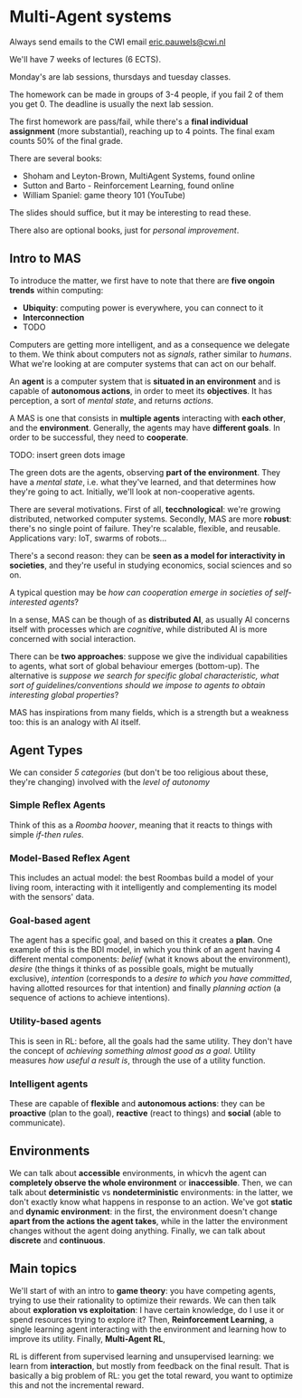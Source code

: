 # Multi-Agent systems

Always send emails to the CWI email eric.pauwels@cwi.nl

We'll have 7 weeks of lectures (6 ECTS).

Monday's are lab sessions, thursdays and tuesday classes.

The homework can be made in groups of 3-4 people, if you fail 2 of them you get 0. The deadline is usually the next lab session. 

The first homework are pass/fail, while there's a **final individual assignment** (more substantial), reaching up to 4 points. The final exam counts 50% of the final grade.

There are several books:

- Shoham and Leyton-Brown, MultiAgent Systems, found online
- Sutton and Barto - Reinforcement Learning, found online
- William Spaniel: game theory 101 (YouTube)

The slides should suffice, but it may be interesting to read these.

There also are optional books, just for *personal improvement*.

## Intro to MAS

To introduce the matter, we first have to note that there are **five ongoin trends** within computing:

- **Ubiquity**: computing power is everywhere, you can connect to it
- **Interconnection**
- TODO

Computers are getting more intelligent, and as a consequence we delegate to them. We think about computers not as *signals*, rather similar to *humans*. What we're looking at are computer systems that can act on our behalf.

An **agent** is a computer system that is **situated in an environment** and is capable of **autonomous actions**, in order to meet its **objectives**. It has perception, a sort of *mental state*, and returns *actions*.

A MAS is one that consists in **multiple agents** interacting with **each other**, and the **environment**. Generally, the agents may have **different goals**. In order to be successful, they need to **cooperate**. 

TODO: insert green dots image

The green dots are the agents, observing **part of the environment**. They have a *mental state*, i.e. what they've learned, and that determines how they're going to act. Initially, we'll look at non-cooperative agents. 

There are several motivations. First of all, **tecchnological**: we're growing distributed, networked computer systems. Secondly, MAS are more **robust**: there's no single point of failure. They're scalable, flexible, and reusable. Applications vary: IoT, swarms of robots...

There's a second reason: they can be **seen as a model for interactivity in societies**, and they're useful in studying economics, social sciences and so on. 

A typical question may be *how can cooperation emerge in societies of self-interested agents*?

In a sense, MAS can be though of as **distributed AI**, as usually AI concerns itself with processes which are *cognitive*, while distributed AI is more concerned with social interaction.

There can be **two approaches**: suppose we give the individual capabilities to agents, what sort of global behaviour emerges (bottom-up). The alternative is *suppose we search for specific global characteristic, what sort of guidelines/conventions should we impose to agents to obtain interesting global properties*?

MAS has inspirations from many fields, which is a strength but a weakness too: this is an analogy with AI itself.

## Agent Types

We can consider *5 categories* (but don't be too religious about these, they're changing) involved with the *level of autonomy*

### Simple Reflex Agents

Think of this as a *Roomba hoover*, meaning that it reacts to things with simple *if-then rules*.

### Model-Based Reflex Agent

This includes an actual model: the best Roombas build a model of your living room, interacting with it intelligently and complementing its model with the sensors' data. 

### Goal-based agent

The agent has a specific goal, and based on this it creates a **plan**. One example of this is the BDI model, in which you think of an agent having 4 different mental components: *belief* (what it knows about the environment), *desire* (the things it thinks of as possible goals, might be mutually exclusive), *intention* (corresponds to a *desire to which you have committed*, having allotted resources for that intention) and finally *planning action* (a sequence of actions to achieve intentions).

### Utility-based agents

This is seen in RL: before, all the goals had the same utility. They don't have the concept of *achieving something almost good as a goal*. Utility measures *how useful a result is*, through the use of a utility function. 

### Intelligent agents

These are capable of **flexible** and **autonomous actions**: they can be **proactive** (plan to the goal), **reactive** (react to things) and **social** (able to communicate).

## Environments

We can talk about **accessible** environments, in whicvh the agent can **completely observe the whole environment** or **inaccessible**. Then, we can talk about **deterministic** vs **nondeterministic** environments: in the latter, we don't exactly know what happens in response to an action. We've got **static** and **dynamic environment**: in the first, the environment doesn't change **apart from the actions the agent takes**, while in the latter the environment changes without the agent doing anything. Finally, we can talk about **discrete** and **continuous**.

## Main topics

We'll start of with an intro to **game theory**: you have competing agents, trying to use their rationality to optimize their rewards. We can then talk about **exploration vs exploitation**: I have certain knowledge, do I use it or spend resources trying to explore it? Then, **Reinforcement Learning**, a single learning agent interacting with the environment and learning how to improve its utility. Finally, **Multi-Agent RL**, 

RL is different from supervised learning and unsupervised learning: we learn from **interaction**, but mostly from feedback on the final result. That is basically a big problem of RL: you get the total reward, you want to optimize this and not the incremental reward. 